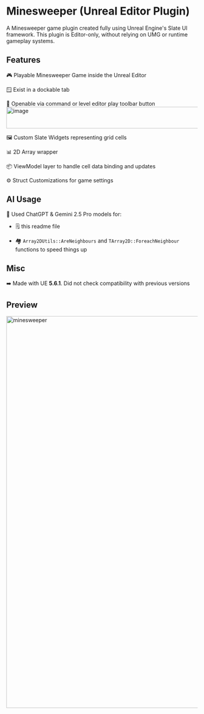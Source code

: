 # Minesweeper (Unreal Editor Plugin)

A Minesweeper game plugin created fully using Unreal Engine's Slate UI framework.
This plugin is Editor-only, without relying on UMG or runtime gameplay systems.

## Features

🎮 Playable Minesweeper Game inside the Unreal Editor

🪟 Exist in a dockable tab

🔳 Openable via command or level editor play toolbar button
<img width="585" height="57" alt="image" src="https://github.com/user-attachments/assets/68e72b7c-25bb-49ef-b5d2-5bb85c76c213" />

🖼️ Custom Slate Widgets representing grid cells

📊 2D Array wrapper

📦 ViewModel layer to handle cell data binding and updates

⚙️ Struct Customizations for game settings

## AI Usage

🤖 Used ChatGPT & Gemini 2.5 Pro models for:

  - 🗒️ this readme file 

  - 🏘️ `Array2DUtils::AreNeighbours` and `TArray2D::ForeachNeighbour` functions to speed things up

## Misc

➡️ Made with UE **5.6.1**. Did not check compatibility with previous versions

## Preview
<img width="1907" height="1032" alt="minesweeper" src="https://github.com/user-attachments/assets/fe4c31db-0099-4083-8939-74abefe20500" />
